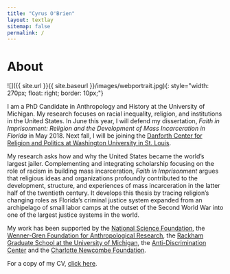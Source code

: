 ```yaml
---
title: "Cyrus O'Brien"
layout: textlay
sitemap: false
permalink: /
---
```



# About
![]({{ site.url }}{{ site.baseurl }}/images/webportrait.jpg){: style="width: 270px; float: right; border: 10px;"}

I am a PhD Candidate in Anthropology and History at the University of Michigan. My research focuses on racial inequality, religion, and institutions in the United States. In June this year, I will defend my dissertation, _Faith in Imprisonment: Religion and the Development of Mass Incarceration in Florida_ in May 2018. Next fall, I will be joining the [Danforth Center for Religion and Politics at Washington University in St. Louis](http://rap.wustl.edu/john-c-danforth-center-on-religion-and-politics-awards-four-postdoctoral-fellowships-for-2018-2020/).

My research asks how and why the United States became the world’s largest jailer. Complementing and integrating scholarship focusing on the role of racism in building mass incarceration, _Faith in Imprisonment_ argues that religious ideas and organizations profoundly contributed to the development, structure, and experiences of mass incarceration in the latter half of the twentieth century. It develops this thesis by tracing religion’s changing roles as Florida’s criminal justice system expanded from an archipelago of small labor camps at the outset of the Second World War into one of the largest justice systems in the world.


My work has been supported by the [National Science Foundation](https://www.nsfgrfp.org), the [Wenner-Gren Foundation for Anthropological Research](http://www.wennergren.org/grantees/obrien-cyrus-james), the [Rackham Graduate School at the University of Michigan](https://www.rackham.umich.edu/blog/announcing-2016-2017-rackham-predoctoral-fellowship-winners), the [Anti-Discrimination Center](http://www.antibiaslaw.com/) and the [Charlotte Newcombe Foundation](http://woodrow.org/news/2017-newcombe-fellows-named/).

For a copy of my CV, [click here](https://drive.google.com/file/d/0BztWFCdHIreXbFpfbzJuVjhvWTA/view).
